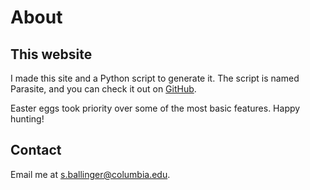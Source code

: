 About
=====

This website
------------

I made this site and a Python script to generate it. The script is named Parasite, and you can check it out on [GitHub](https://github.com/sballin/sballin.github.io).

Easter eggs took priority over some of the most basic features. Happy hunting!

Contact
-------

Email me at [s.ballinger@columbia.edu](mailto:s.ballinger@columbia.edu).
